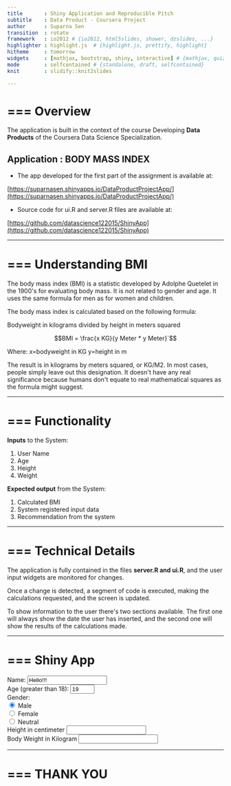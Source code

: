 ```yaml
---
title       : Shiny Application and Reproducible Pitch
subtitle    : Data Product - Coursera Project
author      : Suparna Sen
transition  : rotate
framework   : io2012 # {io2012, html5slides, shower, dzslides, ...}
highlighter : highlight.js  # {highlight.js, prettify, highlight}
hitheme     : tomorrow
widgets     : [mathjax, bootstrap, shiny, interactive] # {mathjax, quiz, bootstrap}
mode        : selfcontained # {standalone, draft, selfcontained}
knit        : slidify::knit2slides

---
```


===
Overview
===
The application is built in the context of the course Developing **Data Products** of the Coursera Data Science Specialization.

## Application : BODY MASS INDEX 

* The app developed for the first part of the assignment is available at:

[https://suparnasen.shinyapps.io/DataProductProjectApp/](https://suparnasen.shinyapps.io/DataProductProjectApp/) 

* Source code for ui.R and server.R files are available at:

[https://github.com/datascience122015/ShinyApp](https://github.com/datascience122015/ShinyApp)

---

===
Understanding BMI
===

The body mass index (BMI) is a statistic developed by Adolphe Quetelet in the 1900's for evaluating body mass. It is not related to gender and age. It uses the same formula for men as for women and children.

The body mass index is calculated based on the following formula:

Bodyweight in kilograms divided by height in meters squared

$$BMI = \frac{x KG}{y Meter *  y Meter}`$$

Where:
x=bodyweight in KG
y=height in m

The result is in kilograms by meters squared, or KG/M2. In most cases, people simply leave out this designation. It doesn't have any real significance because humans don't equate to real mathematical squares as the formula might suggest.

--- 

===
Functionality   
===

**Inputs** to the System:

1. User Name
2. Age
3. Height
4. Weight

**Expected output** from the System:

1. Calculated BMI
2. System registered input data 
3. Recommendation from the system

---

===
Technical Details
===
The application is fully contained in the files **server.R and ui.R**, and the user input widgets are monitored for changes.

Once a change is detected, a segment of code is executed, making the calculations requested, and the screen is updated.

To show information to the user there's two sections available. The first one will always show the date the user has inserted, and the second one will show the results of the calculations made.

---

===
Shiny App
===
<!--html_preserve--><div class="shiny-input-panel">
<div class="shiny-flow-layout">
<div>
<div class="form-group shiny-input-container">
<label for="name">Name:</label>
<input id="name" type="text" class="form-control" value="Hello!!!"/>
</div>
</div>
<div>
<div class="form-group shiny-input-container">
<label for="age">Age (greater than 18):</label>
<input id="age" type="number" class="form-control" value="19" min="19" max="95" step="1"/>
</div>
</div>
<div>
<div id="sex" class="form-group shiny-input-radiogroup shiny-input-container">
<label class="control-label" for="sex">Gender:</label>
<div class="shiny-options-group">
<div class="radio">
<label>
<input type="radio" name="sex" value="male" checked="checked"/>
<span>Male</span>
</label>
</div>
<div class="radio">
<label>
<input type="radio" name="sex" value="female"/>
<span>Female</span>
</label>
</div>
<div class="radio">
<label>
<input type="radio" name="sex" value="neutral"/>
<span>Neutral</span>
</label>
</div>
</div>
</div>
</div>
<div>
<div class="form-group shiny-input-container">
<label class="control-label" for="height">Height in centimeter</label>
<input class="js-range-slider" id="height" data-min="150" data-max="250" data-from="150" data-step="1" data-grid="true" data-grid-num="10" data-grid-snap="false" data-prettify-separator="," data-keyboard="true" data-keyboard-step="1" data-drag-interval="true" data-data-type="number"/>
</div>
</div>
<div>
<div class="form-group shiny-input-container">
<label class="control-label" for="weight">Body Weight in Kilogram</label>
<input class="js-range-slider" id="weight" data-min="50" data-max="200" data-from="50" data-step="1" data-grid="true" data-grid-num="10" data-grid-snap="false" data-prettify-separator="," data-keyboard="true" data-keyboard-step="0.666666666666667" data-drag-interval="true" data-data-type="number"/>
</div>
</div>
</div>
</div><!--/html_preserve-->

---

===
THANK YOU
===

